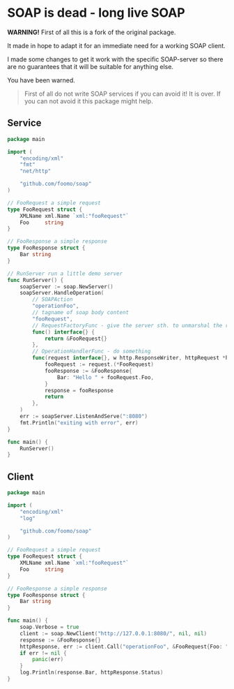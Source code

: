 # SOAP is dead - long live SOAP

__WARNING!__ First of all this is a fork of the original package.

It made in hope to adapt it for an immediate need for a working SOAP client.

I made some changes to get it work with the specific SOAP-server so there are no guarantees that it will be suitable for anything else.

You have been warned.

>First of all do not write SOAP services if you can avoid it! It is over.
>If you can not avoid it this package might help.

## Service

```go
package main

import (
	"encoding/xml"
	"fmt"
	"net/http"

	"github.com/foomo/soap"
)

// FooRequest a simple request
type FooRequest struct {
	XMLName xml.Name `xml:"fooRequest"`
	Foo     string
}

// FooResponse a simple response
type FooResponse struct {
	Bar string
}

// RunServer run a little demo server
func RunServer() {
	soapServer := soap.NewServer()
	soapServer.HandleOperation(
		// SOAPAction
		"operationFoo",
		// tagname of soap body content
		"fooRequest",
		// RequestFactoryFunc - give the server sth. to unmarshal the request into
		func() interface{} {
			return &FooRequest{}
		},
		// OperationHandlerFunc - do something
		func(request interface{}, w http.ResponseWriter, httpRequest *http.Request) (response interface{}, err error) {
			fooRequest := request.(*FooRequest)
			fooResponse := &FooResponse{
				Bar: "Hello " + fooRequest.Foo,
			}
			response = fooResponse
			return
		},
	)
	err := soapServer.ListenAndServe(":8080")
	fmt.Println("exiting with error", err)
}

func main() {
	RunServer()
}
```

## Client

```go
package main

import (
	"encoding/xml"
	"log"

	"github.com/foomo/soap"
)

// FooRequest a simple request
type FooRequest struct {
	XMLName xml.Name `xml:"fooRequest"`
	Foo     string
}

// FooResponse a simple response
type FooResponse struct {
	Bar string
}

func main() {
	soap.Verbose = true
	client := soap.NewClient("http://127.0.0.1:8080/", nil, nil)
	response := &FooResponse{}
	httpResponse, err := client.Call("operationFoo", &FooRequest{Foo: "hello i am foo"}, response)
	if err != nil {
		panic(err)
	}
	log.Println(response.Bar, httpResponse.Status)
}

```
